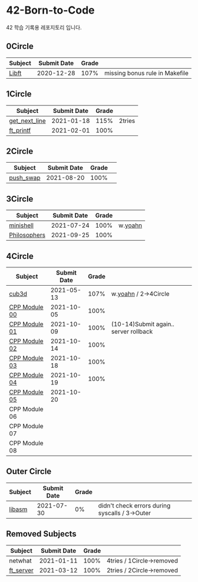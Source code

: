 # 42-Born-to-Code
42 학습 기록용 레포지토리 입니다.

## 0Circle

|                                   Subject                                     | Submit Date |  Grade |                                | 
| ----------------------------------------------------------------------------- | ----------- | ------ | ------------------------------ |
| [Libft](https://github.com/mocha-kim/42-Born-to-Code/tree/main/0CIRCLE/Libft) |  2020-12-28 |  107%  | missing bonus rule in Makefile |

## 1Circle

|                                          Subject                                              | Submit Date |  Grade |        | 
| --------------------------------------------------------------------------------------------- | ----------- | ------ | ------ |
| [get_next_line](https://github.com/mocha-kim/42-Born-to-Code/tree/main/1CIRCLE/get_next_line) |  2021-01-18 |  115%  | 2tries |
|     [ft_printf](https://github.com/mocha-kim/42-Born-to-Code/tree/main/1CIRCLE/ft_printf)     |  2021-02-01 |  100%  |        |

## 2Circle

|                                         Subject                                       | Submit Date |  Grade |            | 
| ------------------------------------------------------------------------------------- | ----------- | ------ | ---------- |
| [push_swap](https://github.com/mocha-kim/42-Born-to-Code/tree/main/2CIRCLE/push_swap) |  2021-08-20 |  100%  |            |

## 3Circle

|                                           Subject                                           | Submit Date |  Grade |                                        | 
| ------------------------------------------------------------------------------------------- | ----------- | ------ | -------------------------------------- |
|    [minishell](https://github.com/mocha-kim/42-Born-to-Code/tree/main/3CIRCLE/minishell)    |  2021-07-24 |  100%  | w.[yoahn](https://github.com/AYoungSn) |
| [Philosophers](https://github.com/mocha-kim/42-Born-to-Code/tree/main/3CIRCLE/Philosophers) |  2021-09-25 |  100%  |                                        |

## 4Circle

|                                     Subject                                   | Submit Date |  Grade |                                                     | 
| ----------------------------------------------------------------------------- | ----------- | ------ | --------------------------------------------------- |
| [cub3d](https://github.com/mocha-kim/42-Born-to-Code/tree/main/4CIRCLE/cub3d) |  2021-05-13 |  107%  | w.[yoahn](https://github.com/AYoungSn) / 2->4Circle |
| [CPP Module 00](https://github.com/mocha-kim/42-Born-to-Code/tree/main/4CIRCLE/CPP%20Module/00) | 2021-10-05 |  100%  |  |
| [CPP Module 01](https://github.com/mocha-kim/42-Born-to-Code/tree/main/4CIRCLE/CPP%20Module/01) | 2021-10-09 |  100%  | (10-14)Submit again.. server rollback |
| [CPP Module 02](https://github.com/mocha-kim/42-Born-to-Code/tree/main/4CIRCLE/CPP%20Module/02) | 2021-10-14 |  100%  |  |
| [CPP Module 03](https://github.com/mocha-kim/42-Born-to-Code/tree/main/4CIRCLE/CPP%20Module/03) | 2021-10-18 |  100%  |  |
| [CPP Module 04](https://github.com/mocha-kim/42-Born-to-Code/tree/main/4CIRCLE/CPP%20Module/04) | 2021-10-19 |  100%  |  |
| [CPP Module 05](https://github.com/mocha-kim/42-Born-to-Code/tree/main/4CIRCLE/CPP%20Module/05) | 2021-10-20 |  |  |
| CPP Module 06 |  |  |  |
| CPP Module 07 |  |  |  |
| CPP Module 08 |  |  |  |

## Outer Circle

|                                         Subject                                        | Submit Date |  Grade |                                                | 
| -------------------------------------------------------------------------------------- | ----------- | ------ | ---------------------------------------------- |
|   [libasm](https://github.com/mocha-kim/42-Born-to-Code/tree/main/OuterCircle/libasm)  |  2021-07-30 |   0%   | didn't check errors during syscalls / 3->Outer |

## Removed Subjects

|                                         Subject                                       | Submit Date |  Grade |                           | 
| ------------------------------------------------------------------------------------- | ----------- | ------ | ------------------------- |
|                                         netwhat                                       |  2021-01-11 |  100%  | 4tries / 1Circle->removed |
| [ft_server](https://github.com/mocha-kim/42-Born-to-Code/tree/main/2CIRCLE/ft_server) |  2021-03-12 |  100%  | 2tries / 2Circle->removed |

